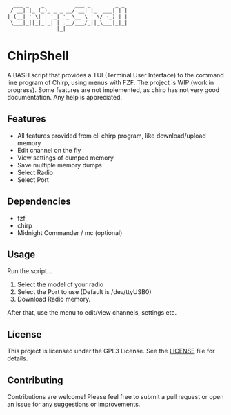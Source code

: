 ```
  ___ _    _          ___ _        _ _ 
 / __| |_ (_)_ _ _ __/ __| |_  ___| | |
| (__| ' \| | '_| '_ \__ \ ' \/ -_) | |
 \___|_||_|_|_| | .__/___/_||_\___|_|_|
                |_|        
```

# ChirpShell

A BASH script that provides a TUI (Terminal User Interface) to the command line program of Chirp, using menus with FZF. The project is WIP (work in progress). Some features are not implemented, as chirp has not very good documentation. Any help is appreciated.

## Features

- All features provided from cli chirp program, like download/upload memory
- Edit channel on the fly
- View settings of dumped memory
- Save multiple memory dumps
- Select Radio
- Select Port

## Dependencies

- fzf
- chirp
- Midnight Commander / mc (optional)

  
## Usage

Run the script... 
1. Select the model of your radio
2. Select the Port to use (Default is /dev/ttyUSB0)
3. Download Radio memory.

After that, use the menu to edit/view channels, settings etc.

## License

This project is licensed under the GPL3 License. See the [LICENSE](LICENSE) file for details.

## Contributing

Contributions are welcome! Please feel free to submit a pull request or open an issue for any suggestions or improvements.
